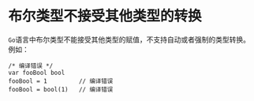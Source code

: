 # 布尔类型不接受其他类型的转换

`Go`语言中布尔类型不能接受其他类型的赋值，不支持自动或者强制的类型转换。例如：

```
/* 编译错误 */
var fooBool bool
fooBool = 1         // 编译错误
fooBool = bool(1)   // 编译错误
```

